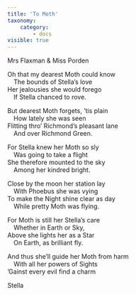 ```yaml
---
title: 'To Moth'
taxonomy:
    category:
        - docs
visible: true
---
```


<div class="author">Mrs Flaxman & Miss Porden</div>

Oh that my dearest Moth could know  
&emsp;The bounds of Stella’s love  
Her jealousies she would forego  
&emsp;If Stella chanced to rove.  

But dearest Moth forgets, ’tis plain  
&emsp;How lately she was seen  
Flitting thro’ Richmond’s pleasant lane  
&emsp;And over Richmond Green.  

For Stella knew her Moth so sly  
&emsp;Was going to take a flight  
She therefore mounted to the sky  
&emsp;Among her kindred bright.  

Close by the moon her station lay  
&emsp;With Phoebus she was vying  
To make the Night shine clear as day  
&emsp;While pretty Moth was flying.  
 
For Moth is still her Stella’s care  
&emsp;Whether in Earth or Sky,  
Above she lights her as a Star  
&emsp;On Earth, as brilliant fly.  

And thus she’ll guide her Moth from harm  
&emsp;With all her powers of Sights  
’Gainst every evil find a charm  

Stella